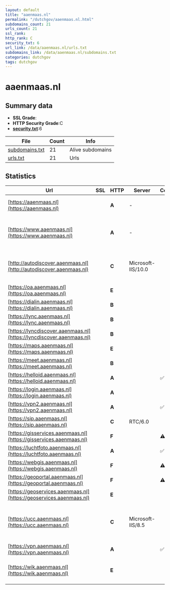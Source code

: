 ```yaml
---
layout: default
title: "aaenmaas.nl"
permalink: "/dutchgov/aaenmaas.nl.html"
subdomains_count: 21
urls_count: 21
ssl_rank: 
http_rank: C
security_txt: 6
url_link: /data/aaenmaas.nl/urls.txt
subdomains_link: /data/aaenmaas.nl/subdomains.txt
categories: dutchgov
tags: dutchgov
---
```



# aaenmaas.nl
## Summary data


 - **SSL Grade**:
 - **HTTP Security Grade**:C
 - **[security.txt](https://www.digitaleoverheid.nl/nieuws/standaard-security-txt-nu-verplicht-voor-overheid/)**:6


| File       | Count | Info |
|------------|-------|------|
|[subdomains.txt](/DutchGovScope/data/aaenmaas.nl/subdomains.txt)|21|Alive subdomains|
|[urls.txt](/DutchGovScope/data/aaenmaas.nl/urls.txt)|21|Urls|


## Statistics


| Url | SSL | HTTP | Server | Cookie | HSTS | CORS | CTO | CSP | XFO | XXP | RP |FP| Tech |Title |
|--------|-------|-------|------|------|------|------|------|------|------|------|------|------|------|------|
|[https://aaenmaas.nl](https://aaenmaas.nl)| | **A**|-| |:white_check_mark: | | | :white_check_mark:| :white_check_mark: | :white_check_mark: | :white_check_mark: | |HSTS Microsoft ASP.NET:-|Object moved|
|[https://www.aaenmaas.nl](https://www.aaenmaas.nl)| | **A**|-| |:white_check_mark: | | | :white_check_mark:| :white_check_mark: | :white_check_mark: | :white_check_mark: | |Google Tag Manager HSTS Microsoft ASP.NET:-|Home - Waterscha...|
|[http://autodiscover.aaenmaas.nl](http://autodiscover.aaenmaas.nl)| | **C**|Microsoft-IIS/10.0| |:white_check_mark: | | | | | | :white_check_mark: | |IIS:10.0 Microsoft ASP.NET Windows Server||
|[https://oa.aaenmaas.nl](https://oa.aaenmaas.nl)| | **E**|| | | | | | | | :white_check_mark: | |||
|[https://dialin.aaenmaas.nl](https://dialin.aaenmaas.nl)| | **B**|| |:white_check_mark: | | | | | | :white_check_mark: | |HSTS|Conferencing Dia...|
|[https://lync.aaenmaas.nl](https://lync.aaenmaas.nl)| | **B**|| |:white_check_mark: | | | | | | :white_check_mark: | |HSTS|403 - Forbidden:...|
|[https://lyncdiscover.aaenmaas.nl](https://lyncdiscover.aaenmaas.nl)| | **B**|| |:white_check_mark: | | | | | | :white_check_mark: | |HSTS||
|[https://maps.aaenmaas.nl](https://maps.aaenmaas.nl)| | **E**|| | | | | | | | :white_check_mark: | |||
|[https://meet.aaenmaas.nl](https://meet.aaenmaas.nl)| | **B**|| |:white_check_mark: | | | | | | :white_check_mark: | |HSTS|Skype for Busine...|
|[https://helloid.aaenmaas.nl](https://helloid.aaenmaas.nl)| | **A**||:white_check_mark: |:white_check_mark: | | |:warning: | :white_check_mark: | | :white_check_mark: | |Azure HSTS|Object moved|
|[https://login.aaenmaas.nl](https://login.aaenmaas.nl)| | **A**|| |:white_check_mark: | | | | :white_check_mark: | :white_check_mark: | :white_check_mark: | :white_check_mark: |HSTS||
|[https://vpn2.aaenmaas.nl](https://vpn2.aaenmaas.nl)| | **A**||:white_check_mark: |:white_check_mark: | | |:warning: | :white_check_mark: | :white_check_mark: | :white_check_mark: | |HSTS||
|[https://sip.aaenmaas.nl](https://sip.aaenmaas.nl)| | **C**|RTC/6.0| |:white_check_mark: | | | | | | :white_check_mark: | |HSTS||
|[https://gisservices.aaenmaas.nl](https://gisservices.aaenmaas.nl)| | **F**||:warning: | | | | | | | :white_check_mark: | |Microsoft ASP.NET|IIS Windows Serv...|
|[https://luchtfoto.aaenmaas.nl](https://luchtfoto.aaenmaas.nl)| | **A**||:white_check_mark: |:white_check_mark: | | | | :white_check_mark: | :white_check_mark: | :white_check_mark: | |||
|[https://webgis.aaenmaas.nl](https://webgis.aaenmaas.nl)| | **F**||:warning: | | | | | | | :white_check_mark: | |Microsoft ASP.NET|IIS Windows Serv...|
|[https://geoportal.aaenmaas.nl](https://geoportal.aaenmaas.nl)| | **F**||:warning: | | | | | | | :white_check_mark: | |Microsoft ASP.NET|IIS Windows Serv...|
|[https://geoservices.aaenmaas.nl](https://geoservices.aaenmaas.nl)| | **E**|| | | | | | | | :white_check_mark: | |||
|[https://ucc.aaenmaas.nl](https://ucc.aaenmaas.nl)| | **C**|Microsoft-IIS/8.5| |:white_check_mark: | | | | | | :white_check_mark: | |HSTS IIS:8.5 Microsoft ASP.NET Windows Server|IIS Windows Serv...|
|[https://vpn.aaenmaas.nl](https://vpn.aaenmaas.nl)| | **A**||:white_check_mark: |:white_check_mark: | | |:warning: | :white_check_mark: | :white_check_mark: | :white_check_mark: | |HSTS||
|[https://wik.aaenmaas.nl](https://wik.aaenmaas.nl)| | **E**|| | | | | | | | :white_check_mark: | |Application Request Routing:3.0 IIS|Redirecting...|


